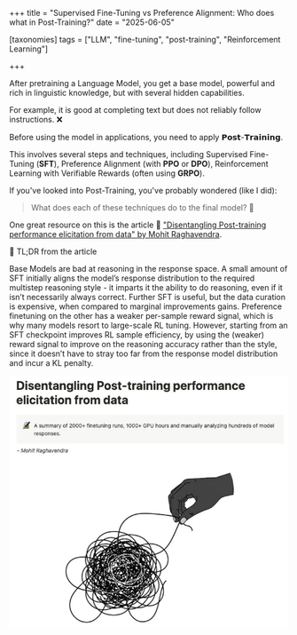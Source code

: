 +++
title = "Supervised Fine-Tuning vs Preference Alignment: Who does what in Post-Training?"
date = "2025-06-05"

[taxonomies]
tags = ["LLM", "fine-tuning", "post-training", "Reinforcement Learning"]

+++

After pretraining a Language Model, you get a base model, powerful and rich in linguistic knowledge, but with several hidden capabilities.

For example, it is good at completing text but does not reliably follow instructions. ❌ 


Before using the model in applications, you need to apply 𝗣𝗼𝘀𝘁-𝗧𝗿𝗮𝗶𝗻𝗶𝗻𝗴.

This involves several steps and techniques, including Supervised Fine-Tuning (**SFT**), Preference Alignment (with **PPO** or **DPO**), Reinforcement Learning with Verifiable Rewards (often using **GRPO**).

If you've looked into Post-Training, you've probably wondered (like I did):

> What does each of these techniques do to the final model? 🤔


One great resource on this is the article 🧶 ["Disentangling Post-training performance elicitation from data" by Mohit Raghavendra](https://mohit-raghavendra.notion.site/Disentangling-Post-training-performance-elicitation-from-data-1a5db7f2a34480e18010d689a1f46f74).

📝 TL;DR from the article

Base Models are bad at reasoning in the response space.
A small amount of SFT initially aligns the model’s response distribution to the required multistep reasoning style - it imparts it the ability to do reasoning, even if it isn’t necessarily always correct.
Further SFT is useful, but the data curation is expensive, when compared to marginal improvements gains.
Preference finetuning on the other has a weaker per-sample reward signal, which is why many models resort to large-scale RL tuning. However, starting from an SFT checkpoint improves RL sample efficiency, by using the (weaker) reward signal to improve on the reasoning accuracy rather than the style, since it doesn’t have to stray too far from the response model distribution and incur a KL penalty.

![Disentangling Post-training performance elicitation from data](sft_vs_pa.jpeg)